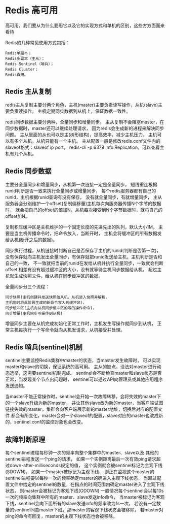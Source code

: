 # Redis 高可用
高可用，我们要从为什么要用它以及它的实现方式和单机的区别，这些方方面面来看待

Redis的几种常见使用方式包括：
    
    Redis单副本；
    Redis多副本（主从）；
    Redis Sentinel（哨兵）；
    Redis Cluster；
    Redis自研。



## Redis 主从复制
redis主从复制主要分两个角色，主机(master)主要负责读写操作，从机(slave)主要负责读操作，
主机定期同步数据到从机上，保证数据一致性。

redis同步数据主要分两种，全量同步和增量同步。
主从复制不会阻塞master，在同步数据时，master还可以继续处理请求，
因为redis会生成新的进程来解决同步问题。
主从里面的从也可以是主(树形结构)，提高效率，减少主机压力。
主机可以有多个从机，从机只能有一个主机。
主从配置一般是修改redis.conf文件内的slaveof格式：slaveof ip port，
redis-cli -p 6379 info Replication，可以查看主机有几个从机。

## Redis 同步数据
主要分全量同步和增量同步，从机第一次链接一定是全量同步，
短线重连根据runid判断是否一致来执行全量同步或增量同步，
每个redis服务器都有自己的runid，主机根据runid查询有没有保存，
没有就全量同步，有就增量同步，
主从服务器会分别维护一个offset(复制偏移量)主机每次向服务器传播N个字节的数据时，
就会把自己的offset的值加N，从机每次接受到N个字节数据时，就将自己的offset加N。
	
复制积压缓冲区是主机维护的一个固定长度的先进先出的队列，默认大小1M，
主要是当主机传播命令时，把命令放入，当断开时，
主机会将缓冲区的所有数据发给从机(断开之后的数据)。
	
同步执行过程，从机链接时判断自己是否保存了主机的runid(判断是否第一次)，
没有保存就向主机发出全量同步，有保存就把runid发送给主机，主机判断是否和自己的一致，
不一致就把当前的runid在发给从机并执行全量同步，一致就会判断offset
相差有没有超过缓冲区的大小，没有就等待主机同步数据给从机，
超过主机就生成快照文件，给从机在同步缓冲区的数据。
	
全量同步分三个流程：
    
    同步快照(主机创建并发送快照给从机，从机进入快照并解析，
    主机同时将此阶段生成的新命令写入到缓冲区)，
    同步缓冲区(主机向从机同步缓冲区的写的操作命令)，
    同步增量(主机同步写操作到从机)
	
增量同步主要在从机完成初始化正常工作时，主机发生写操作就同步到从机，
正常主机每执行一个写命令就向从机发请求，从机接受并处理。

## Redis 哨兵(sentinel)机制
	
sentinel主要监控Redis集群中master的状态，当master发生故障时，
可以实现master和slave的切换，保证系统的高可用。
主从的缺点，没法对master进行动态选举，这需要sentinel机制完成。
sentinel会不断检查master和slave状态是否正常，当发现某个节点出问题时，
sentinel可以通过API向管理员或其他应用程序发送通知。
	
当master不能正常操作时，sentinel会开始一次故障转移，会将失效的master下的一个slave升级为新的master，
并让其他slave改为新的master，当客户端试图链接失效的master，集群会向客户端展示新的master地址，切换后对应的配置文件
都会有所变化，master会对一个slaveof的配置，slave对应的master也改成新的，sentinel.conf的监控对象也会改变。

## 故障判断原理
每个sentinel进程每秒钟一次的频率向整个集群中的master、slave以及
其他的sentinel进程发送一个ping的请求，
如果一个实例距离最后一次有效ping请求超过down-after-milliseconds规定的值，
这个实例就会被sentinel标记为主观下线(SDOWN)，
如果一个master被标记为主观下线，
则正在监视这个master的sentinel进程要以每秒一次的频率确定master的确进入主观下线状态，
当超过配置文件中给定的sentinel的数量，在指点的时间范围内确定master进入了主观下线状态，
则master会被标记为客观下线(ODOWN)
一般情况每个sentinel会以每10s一次的频率向集群中所有的master、slave发送info命令，
当master被标记为客观下线，sentinel会向下面所有的slave发送info的频率改为1s一次，
若没有一定数量的sentinel同意master下线，那master的客观下线状态会被移除，
若master对ping的命令有回复，master的主观下线状态也会被移除。
